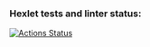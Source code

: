 ### Hexlet tests and linter status:
[![Actions Status](https://github.com/aleksandr258/algorithms-project-69/actions/workflows/hexlet-check.yml/badge.svg)](https://github.com/aleksandr258/algorithms-project-69/actions)